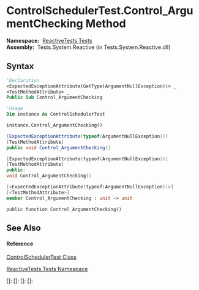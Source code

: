 # ControlSchedulerTest.Control\_ArgumentChecking Method

**Namespace:**  [ReactiveTests.Tests](ReactiveTests.Tests\ReactiveTests.Tests.md)  
**Assembly:**  Tests.System.Reactive (in Tests.System.Reactive.dll)

## Syntax

```vb
'Declaration
<ExpectedExceptionAttribute(GetType(ArgumentNullException))> _
<TestMethodAttribute> _
Public Sub Control_ArgumentChecking
```

```vb
'Usage
Dim instance As ControlSchedulerTest

instance.Control_ArgumentChecking()
```

```csharp
[ExpectedExceptionAttribute(typeof(ArgumentNullException))]
[TestMethodAttribute]
public void Control_ArgumentChecking()
```

```c++
[ExpectedExceptionAttribute(typeof(ArgumentNullException))]
[TestMethodAttribute]
public:
void Control_ArgumentChecking()
```

```fsharp
[<ExpectedExceptionAttribute(typeof(ArgumentNullException))>]
[<TestMethodAttribute>]
member Control_ArgumentChecking : unit -> unit 
```

```jscript
public function Control_ArgumentChecking()
```

## See Also

#### Reference

[ControlSchedulerTest Class](ControlSchedulerTest\ControlSchedulerTest.md)

[ReactiveTests.Tests Namespace](ReactiveTests.Tests\ReactiveTests.Tests.md)

[]: 
[]: 
[]: 
[]: 